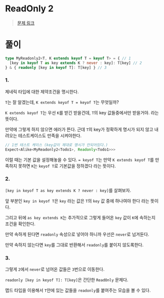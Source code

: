 # ReadOnly 2

> [문제 링크](https://github.com/type-challenges/type-challenges/blob/main/questions/00008-medium-readonly-2/README.ko.md)

# 풀이

```ts
type MyReadonly2<T, K extends keyof T = keyof T> = { // 1
  [key in keyof T as key extends K ? never : key]: T[key] // 2
} & { readonly [key in keyof T]: T[key] } // 3
```

### 1.

제네릭 타입에 대한 제약조건을 명시한다.

`T`는 잘 알겠는데, `K extends keyof T = keyof T`는 무엇일까?

`K extends keyof T`는 우선 `K`를 받긴 받을건데, `T`의 key 값들중에서만 받을거야. 라는 뜻이다.

만약에 그렇게 하지 않으면 에러가 뜬다. 근데 `T`의 key가 정확하게 명시가 되지 않고 내려오는 테스트케이스도 만족을 시켜야한다.

```ts
// 1번 테스트 케이스 (key값이 제대로 명시가 안되어있다.)
Expect<Alike<MyReadonly2<Todo1>, Readonly<Todo1>>>
```

이럴 때는 기본 값을 설정해놓을 수 있다. `= keyof T`는 만약 `K extends keyof T`를 만족하지 못하면 `K`는 `keyof T`로 기본값을 정하겠다 라는 뜻이다.

### 2.

`[key in keyof T as key extends K ? never : key]`를 살펴보자.

앞 부분인 `key in keyof T`은 `key` 라는 값은 `T`의 `key` 값 중에 하나여야 한다 라는 뜻이다.

그리고 뒤에 `as key extends K`는 추가적으로 그렇게 들어온 `key` 값이 `K`에 속하는지 조건을 확인한다.

만약 속하게 된다면 `readonly` 속성으로 넣어야 하니까 우선은 `never`로 넘겨둔다.

만약 속하지 않는다면 `key`를 그대로 반환해서 `readonly`를 붙이지 않도록한다.

### 3.

그렇게 `2`에서 `never`로 넘어온 값들은 `3`번으로 이동한다.

`readonly [key in keyof T]: T[key]`은 간단한 `ReadOnly` 문제다.

맵드 타입을 이용해서 `T`안에 있는 값들을 `readonly`를 붙여주는 모습을 볼 수 있다.
